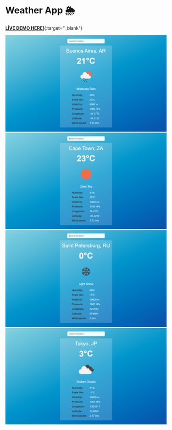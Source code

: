 # Weather App 🌦️

[**LİVE DEMO HERE!**](https://adarsonmez.github.io/weather-app/){:target="_blank"}

![Screenshoot](media/ss01.png)
![Screenshoot](media/ss02.png)
![Screenshoot](media/ss03.png)
![Screenshoot](media/ss04.png)
